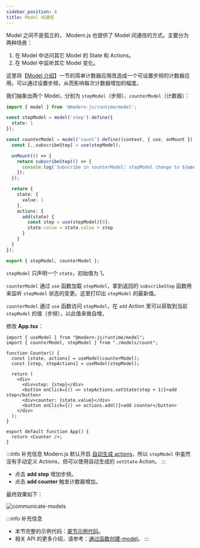 ```yaml
---
sidebar_position: 8
title: Model 间通信
---
```


Model 之间不是孤立的， Modern.js 也提供了 Model 间通信的方式。主要分为两种场景：

1. 在 Model 中访问其它 Model 的 State 和 Actions。
2. 在 Model 中监听其它 Model 变化。

这里将【[Model 介绍](/docs/guides/features/runtime/model/model-introduction)】一节的简单计数器应用改造成一个可设置步频的计数器应用。可以通过设置步频，从而影响每次计数器增加的幅度。

我们抽象出两个 Model，分别为 `stepModel`（步频）、`counterModel`（计数器）：

```ts
import { model } from '@modern-js/runtime/model';

const stepModel = model('step').define({
  state: 1
});

const counterModel = model('count').define((context, { use, onMount }) => {
  const [,,subscribeStep] = use(stepModel);

  onMount(() => {
    return subscribeStep(() => {
      console.log(`Subscribe in counterModel: stepModel change to ${use(stepModel)[0]}`)
    });
  });

  return {
    state: {
      value: 1
    },
    actions: {
      add(state) {
        const step = use(stepModel)[0];
        state.value = state.value + step
      }
    }
  }
});

export { stepModel, counterModel };
```

`stepModel` 只声明一个 `state`，初始值为 1。

`counterModel` 通过 `use` 函数加载 `stepModel`，拿到返回的 `subscribeStep` 函数用来监听 `stepModel` 状态的变更。这里打印出 `stepModel` 的最新值。

`counterModel` 通过 `use` 函数访问 `stepModel`，在 `add` Action 里可以获取到当前 `stepModel` 的值（步频），以此值来做自增。

修改 **App.tsx**：

```tsx
import { useModel } from "@modern-js/runtime/model";
import { counterModel, stepModel } from "./models/count";

function Counter() {
  const [state, actions] = useModel(counterModel);
  const [step, stepActions] = useModel(stepModel);

  return (
    <div>
      <div>step: {step}</div>
      <button onClick={() => stepActions.setState(step + 1)}>add step</button>
      <div>counter: {state.value}</div>
      <button onClick={() => actions.add()}>add counter</button>
    </div>
  );
}

export default function App() {
  return <Counter />;
}
```

:::info 补充信息
Modern.js 默认开启 [自动生成 actions](./auto-actions.md)，所以 `stepModel` 中虽然没有手动定义 Actions，但可以使用自动生成的 `setState` Action。
:::

- 点击 **add step** 增加步频。
- 点击 **add counter** 触发计数器增加。

最终效果如下：

![communicate-models](https://lf3-static.bytednsdoc.com/obj/eden-cn/aphqeh7uhohpquloj/modern-js/docs/models-communicate.gif)

:::info 补充信息
- 本节完整的示例代码：[章节示例代码](https://github.com/modern-js-dev/modern-js-examples/tree/main/series/tutorials/runtime-api/model/models-communication)。
- 相关 API 的更多介绍，请参考：[通过函数创建-model](/docs/apis/runtime/model/model_#通过函数创建-model)。
:::
